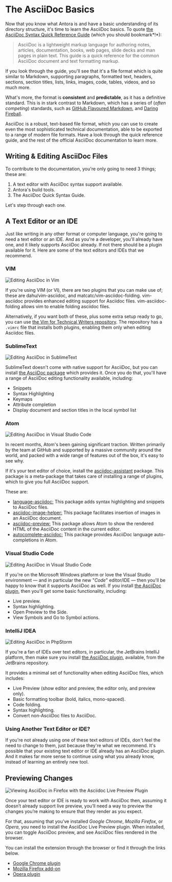 # The AsciiDoc Basics

Now that you know what Antora is and have a basic understanding of its directory structure, it's time to learn the AsciiDoc basics.
To quote [the AsciiDoc Syntax Quick Reference Guide](https://asciidoctor.org/docs/asciidoc-syntax-quick-reference/) (which you should bookmark*!*):

> AsciiDoc is a lightweight markup language for authoring notes, articles, documentation, books, web pages, slide decks and man pages in plain text. This guide is a quick reference for the common AsciiDoc document and text formatting markup.

If you look through the guide, you'll see that it's a file format which is quite similar to Markdown, supporting paragraphs, formatted text, headers, sections, section titles, lists, links, images, code, tables, videos, and so much more.

What's more, the format is **consistent** and **predictable**, as it has a definitive standard.
This is in stark contrast to Markdown, which has a series of (_often competing_) standards, such as [GitHub Flavoured Markdown](https://guides.github.com/features/mastering-markdown/), and [Daring Fireball](https://daringfireball.net/projects/markdown/).

AsciiDoc is a robust, text-based file format, which you can use to create even the most sophisticated technical documentation, able to be exported to a range of modern file formats.
Have a look through the quick reference guide, and the rest of the official AsciiDoc documentation to learn more.

## Writing & Editing AsciiDoc Files

To contribute to the documentation, you're only going to need 3 things; these are:

1. A text editor with AsciiDoc syntax support available.
2. Antora's build tools.
3. The AsciiDoc Quick Syntax Guide.

Let's step through each one.

## A Text Editor or an IDE

Just like writing in any other format or computer language, you're going to need a text editor or an IDE.
And as you're a developer, you'll already have one, and it likely supports AsciiDoc already.
If not there should be a plugin available for it.
Here are some of the text editors and IDEs that we recommend.

### VIM

![Editing AsciiDoc in Vim](./images/editing-asciidoc-in-vim.png)

If you're using VIM (or VI), there are two plugins that you can make use of; these are dahu/vim-asciidoc, and matcatc/vim-asciidoc-folding.
vim-asciidoc provides enhanced editing support for Asciidoc files.
vim-asciidoc-folding allows vim to enable folding asciidoc files.

Alternatively, if you want both of these, plus some extra setup ready to go, you can use [the Vim for Technical Writers repository](https://github.com/settermjd/vim-for-technical-writers).
The repository has a `.vimrc` file that installs both plugins, enabling them only when editing Asciidoc files.

### SublimeText

![Editing AsciiDoc in SublimeText](./images/editing-asciidoc-in-sublime-text.png)

SublimeText doesn't come with native support for AsciiDoc, but you can install [the AsciiDoc package](https://github.com/asciidoctor/sublimetext-asciidoc) which provides it.
Once you do that, you'll have a range of AsciiDoc editing functionality available, including:

- Snippets
- Syntax Highlighting
- Keymaps
- Attribute completion
- Display document and section titles in the local symbol list

### Atom

![Editing AsciiDoc in Visual Studio Code](./images/editing-asciidoc-in-atom.png)

In recent months, Atom's been gaining significant traction.
Written primarily by the team at GitHub and supported by a massive community around the world, and packed with a wide range of features out of the box, it's easy to see why.

If it's your text editor of choice, install the [asciidoc-assistant](https://atom.io/packages/asciidoc-assistant) package.
This package is a meta-package that takes care of installing a range of plugins, which to give you full AsciiDoc support.

These are:

- [language-asciidoc:](https://atom.io/packages/language-asciidoc) This package adds syntax highlighting and snippets to AsciiDoc files.
- [asciidoc-image-helper:](https://atom.io/packages/asciidoc-image-helper) This package facilitates insertion of images in an AsciiDoc document.
- [asciidoc-preview:](https://github.com/asciidoctor/atom-asciidoc-preview) This package allows Atom to show the rendered HTML of the AsciiDoc content in the current editor.
- [autocomplete-asciidoc:](https://atom.io/packages/autocomplete-asciidoc) This package provides AsciiDoc language auto-completions in Atom.

### Visual Studio Code

![Editing AsciiDoc in Visual Studio Code](./images/editing-asciidoc-in-vscode.png)

If you're on the Microsoft Windows platform or love the Visual Studio environment — and in particular the new "*Code*" editor/IDE — then you'll be happy to know that it supports AsciiDoc as well.
If you install [the AsciiDoc plugin](https://marketplace.visualstudio.com/items?itemName=joaompinto.asciidoctor-vscode), then you'll get some basic functionality, including:

- Live preview.
- Syntax highlighting.
- Open Preview to the Side.
- View Symbols and Go to Symbol actions.

### IntelliJ IDEA

![Editing AsciiDoc in PhpStorm](./images/editing-asciidoc-in-phpstorm.png)

If you're a fan of IDEs over text editors, in particular, the JetBrains IntelliJ platform, then make sure you install [the AsciiDoc plugin](https://plugins.jetbrains.com/plugin/7391-asciidoc), available, from the JetBrains repository.

It provides a minimal set of functionality when editing AsciiDoc files, which includes:

- Live Preview (show editor and preview, the editor only, and preview only).
- Basic formatting toolbar (bold, italics, mono-spaced).
- Code folding.
- Syntax highlighting.
- Convert non-AsciiDoc files to AsciiDoc.

### Using Another Text Editor or IDE?

If you're not already using one of these text editors of IDEs, don't feel the need to change to them, just because they're what we recommend.
It's possible that your existing text editor or IDE already has an AsciiDoc plugin.
And it makes far more sense to continue using what you already know, instead of learning an entirely new tool.

## Previewing Changes

![Viewing AsciiDoc in Firefox with the Asciidoc Live Preview Plugin](./images/viewing-asciidoc-in-firefox-with-the-asciidoc-live-preview-plugin.png)

Once your text editor or IDE is ready to work with AsciiDoc then, assuming it doesn’t already support live preview, you’ll need a way to preview the changes you’re making to ensure that they render as you expect.

For that, assuming that you’ve installed _Google Chrome_, _Mozilla Firefox_, or _Opera_, you need to install the AsciiDoc Live Preview plugin.
When installed, you can toggle AsciiDoc preview, and see AsciiDoc files rendered in the browser.

You can install the extension through the browser or find it through the links below.

- [Google Chrome plugin](https://chrome.google.com/webstore/detail/asciidoctorjs-live-previe/iaalpfgpbocpdfblpnhhgllgbdbchmia?hl=en)
- [Mozilla Firefox add-on](https://addons.mozilla.org/en-US/firefox/addon/asciidoctorjs-live-preview/)
- [Opera plugin](https://addons.opera.com/en/extensions/details/asciidoctorjs-live-preview/)

